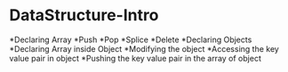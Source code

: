# DataStructure-Intro

*Declaring Array
*Push
*Pop
*Splice
*Delete
*Declaring Objects
*Declaring Array inside Object
*Modifying the object
*Accessing the key value pair in object
*Pushing the key value pair in the array of object
